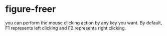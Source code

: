 figure-freer
============

you can perform the mouse clicking action by any key you want.
By default, F1 represents left clicking and F2 represents right clicking.